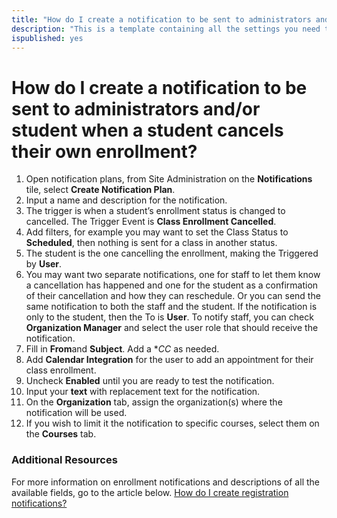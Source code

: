 ```yaml
---
title: "How do I create a notification to be sent to administrators and/or student when a student cancels their own enrollment?"
description: "This is a template containing all the settings you need to create an automated notification to be sent to staff when a student cancels their own enrollment."
ispublished: yes
---
```


# How do I create a notification to be sent to administrators and/or student when a student cancels their own enrollment?

1. Open notification plans, from Site Administration on the **Notifications** tile, select **Create Notification Plan**.
1. Input a name and description for the notification.
1. The trigger is when a student’s enrollment status is changed to cancelled. The Trigger Event is **Class Enrollment Cancelled**.
1. Add filters, for example you may want to set the Class Status to **Scheduled**, then nothing is sent for a class in another status.
1. The student is the one cancelling the enrollment, making the Triggered by **User**. 
1. You may want two separate notifications, one for staff to let them know a cancellation has happened and one for the student as a confirmation of their cancellation and how they can reschedule. Or you can send the same notification to both the staff and the student. If the notification is only to the student, then the To is **User**. To notify staff, you can check **Organization Manager** and select the user role that should receive the notification.
1. Fill in **From**and **Subject**. Add a **CC* as needed. 
1. Add **Calendar Integration** for the user to add an appointment for their class enrollment.
1. Uncheck **Enabled** until you are ready to test the notification.
1. Input your **text** with replacement text for the notification.
1. On the **Organization** tab, assign the organization(s) where the notification will be used.
1. If you wish to limit it the notification to specific courses, select them on the **Courses** tab.

### Additional Resources

For more information on enrollment notifications and descriptions of all the available fields, go to the article below. 
[How do I create registration notifications?](/tms/tms-administrators/notifications/registration-notification.md)
